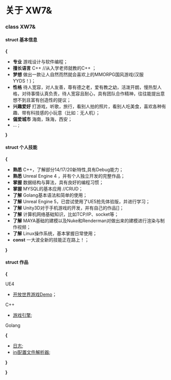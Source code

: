 # 关于 XW7&


### class XW7&

 #### struct 基本信息

  **{**   
  * **专业** 游戏设计与软件编程；
  * **擅长语言** C++ //从入学老师就教的C++ ；
  * **梦想** 做出一款让人自然而然就会喜欢上的MMORPG国风游戏(汉服YYDS！)；
  * **性格** 待人宽容，对人友善，尊有德之老，爱有教之幼，活泼开朗，慢热型人格，对待事情认真负责，待人宽容且耐心，具有团队合作精神，往往能提出意想不到且富有创造性的提议；
  * **兴趣爱好** 打游戏，听歌，旅行，看别人拍的照片，看别人吃美食，喜欢各种有趣、带有科技感的小玩意（比如：无人机）；
  * **偏爱城市** 海南，珠海，西安；
  * ... ;   

  **}**

 #### struct 个人技能

  **{**
  * **熟悉** C++，了解部分14/17/20新特性,具有Debug能力；
  * **熟悉** Unreal Engine 4 ，并有个人独立开发的完整作品；
  * **掌握** 数据结构与算法，具有良好的编程习惯；
  * **掌握** MYSQL的基本应用 //CRUD；
  * **了解** Golang基本语法和简单的使用；
  * **了解** Unreal Engine 5，已尝试使用了UE5抢先体验版，并进行学习；
  * **了解** Unity3D对于手机游戏的开发，并有自己的作品[]；
  * **了解** 计算机网络基础知识，比如TCP/IP、socket等；
  * **了解** MAYA基础的建模以及Nuke和Renderman对做出来的建模进行渲染与制作视频；
  * **了解** Linux操作系统，基本掌握日常使用；
  * **const** 一大波全新的技能正在路上！；

  **}**

 #### struct 作品

 **{**

  UE4
  * [开放世界游戏Demo](https://github.com/AngusXW7/OWG_Demo)；

   C++
   * [游戏引擎](https://github.com/AngusXW7/xw7-Engine);

   Golang

   **{**
   * [日志](https://github.com/AngusXW7/rizhi_demo);
   * [ini配置文件解析器](https://github.com/AngusXW7/ini_demo);

   **}**

 **}**
